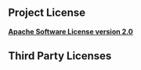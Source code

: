 <!-- Created by CodeLicenseManager -->
## Project License

__[Apache Software License version 2.0](Apache-2.0.md)__

## Third Party Licenses

<!-- CLM -->
